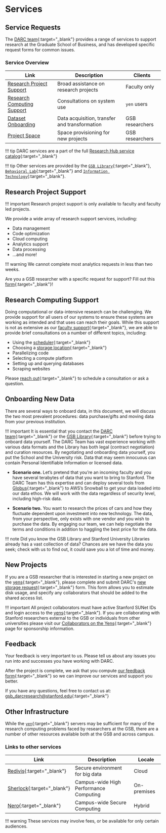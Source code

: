 # Services

## Service Requests

The [DARC team](https://gsbresearchhub.stanford.edu/support-units/darc){:target="_blank"} provides a range of services to support research at the Graduate School of Business, and has developed specific request forms for common issues.

### Service Overview

|Link   |Description   |Clients   |
|---|---|---|
| [Research Project Support](/services/#research-project-support)  | Broad assistance on research projects | Faculty only
| [Research Computing Support](/services/#research-computing-support)  | Consultations on system use  | `yen` users
| [Dataset Onboarding](/services/#onboarding-new-data)  | Data acquisition, transfer and transformation  | GSB researchers
| [Project Space](/services/#new-projects)  | Space provisioning for new projects | GSB researchers


!!! tip
    DARC services are a part of the full [Research Hub service catalog](https://gsbresearchhub.stanford.edu/services/service-catalog){:target="_blank"}

!!! tip
    Other services are provided by the [`GSB Library`](https://www.gsb.stanford.edu/library){:target="_blank"}, [`Behavioral Lab`](https://www.gsb.stanford.edu/faculty-research/labs/behavioral-lab){:target="_blank"} and [`Information Technology`](https://stanford.service-now.com/services/){:target="_blank"}.


## Research Project Support
!!! important
    Research project support is only available to faculty and faculty led projects.

We provide a wide array of research support services, including:

- Data management
- Code optimization
- Cloud computing
- Analytics support
- Data processing
- ...and more!

!!! warning
    We cannot complete most analytics requests in less than two weeks.

Are you a GSB researcher with a specific request for support?  Fill out this [form](https://darcrequest.stanford.edu){:target="_blank"}!

## Research Computing Support

Doing computational or data-intensive research can be challenging.  We provide support for all users of our systems to ensure these systems are working as intended and that uses can reach their goals.  While this support is not as extensive as our [faculty support](/_policies/services/#research-project-support){:target="_blank"}, we are able to provide brief consultations on a number of different topics, including:

* Using the [scheduler](/_user_guide/slurm/){:target="_blank"}
* Choosing a [storage location](/_user_guide/storage/){:target="_blank"}
* Parallelizing code
* Selecting a compute platform
* Setting up and querying databases
* Scraping websites

Please [reach out](mailto:gsb_darcresearch@stanford.edu){:target="_blank"} to schedule a consultation or ask a question.


##  Onboarding New Data
There are several ways to onboard data, in this document, we will discuss the two most prevalent procedures: data purchase/gifts and moving data from your previous institution.

!!! important
    It is essential that you contact the [DARC team](mailto:gsb_darcresearch@stanford.edu){:target="_blank"} or the [GSB Library](https://www.gsb.stanford.edu/library){:target="_blank"} before trying to onboard data yourself.  The DARC Team has vast experience working with various data formats and the Library has both legal (contract negotiation) and curation resources.  By negotiating and onboarding data yourself, you put the School and the University risk.  Data that may seem innocuous can contain Personal Identifiable Information or licensed data.


- **Scenario one.** Let’s pretend that you’re an incoming faculty and you have several terabytes of data that you want to bring to Stanford. The DARC Team has this expertise and can deploy several tools from [Globus](/_user_guide/data_transfer/){:target="_blank"} to AWS’s Snowball to get your data loaded into our data ethos.  We will work with the data regardless of security level, including high-risk data.

- **Scenario two.** You want to research the prices of cars and how they fluctuate dependent upon investment into new technology.  The data, from your perspective, only exists with one vendor and you wish to purchase the data. By engaging our team, we can help negotiate the terms and conditions in addition to haggling the best price for the data.

!!! note
    Did you know the GSB Library and Stanford University Libraries already has a vast collection of data? Chances are we have the data you seek; check with us to find out, it could save you a lot of time and money.


## New Projects

If you are a GSB researcher that is interested in starting a new project on the [yens](/_getting_started/yen-servers){:target="_blank"}, please complete and submit DARC's [new storage request](https://darc.stanford.edu/yenstorage){:target="_blank"} form. This form allows you to estimate disk usage, and specify any collaborators that should be added to the shared access list.

!!! important
    All project collaborators must have active Stanford SUNet IDs and login access to the [yens](/_getting_started/yen-servers){:target="_blank"}. If you are collaborating with Stanford researchers external to the GSB or individuals from other universities please visit our [Collaborators on the Yens](/_policies/collaborators){:target="_blank"} page for sponsorship information.


## Feedback

Your feedback is very important to us. Please tell us about any issues you run
into and successes you have working with DARC.

After the project is complete, we ask that you compute [our feedback form](https://darc.stanford.edu/feedback){:target="_blank"} so we can improve our services and support you better.

If you have any questions, feel free to contact us at: [gsb_darcresearch@stanford.edu](mailto:gsb_darcresearch@stanford.edu){:target="_blank"}

## Other Infrastructure

While the [`yen`](/_getting_started/yen-servers){:target="_blank"} servers may be sufficient for many of the research computing problems faced by researchers at the GSB, there are a number of other resources available both at the GSB and across campus.

### Links to other services

|Link   |Description   |Locale   |
|---|---|---|
| [Redivis](https://gsb-research-help.stanford.edu/library/faq/358602){:target="_blank"}  | Secure environment for big data | Cloud
| [Sherlock](/_user_guide/sherlock/){:target="_blank"}  | Campus-wide High Performance Computing  | On-premises
| [Nero](https://nero-docs.stanford.edu/){:target="_blank"}  | Campus-wide Secure Computing  | Hybrid

!!! warning
    These services may involve fees, or be available for only certain audiences.

